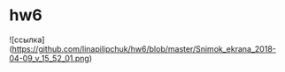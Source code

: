 # hw6
![ссылка] (https://github.com/linapilipchuk/hw6/blob/master/Snimok_ekrana_2018-04-09_v_15_52_01.png)
